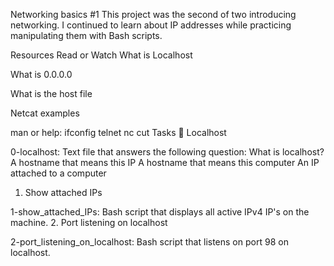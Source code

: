 Networking basics #1
This project was the second of two introducing networking. I continued to learn about IP addresses while practicing manipulating them with Bash scripts.

Resources
Read or Watch
What is Localhost

What is 0.0.0.0

What is the host file

Netcat examples

man or help:
ifconfig
telnet
nc
cut
Tasks 📃
Localhost

0-localhost: Text file that answers the following question:
What is localhost?
A hostname that means this IP
A hostname that means this computer
An IP attached to a computer
1. Show attached IPs

1-show_attached_IPs: Bash script that displays all active IPv4 IP's on the machine.
2. Port listening on localhost

2-port_listening_on_localhost: Bash script that listens on port 98 on localhost.
